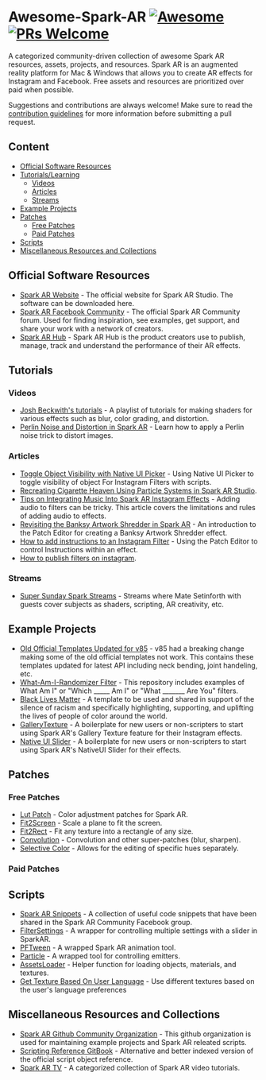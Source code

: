 Awesome-Spark-AR [![Awesome](https://awesome.re/badge.svg)](https://github.com/sindresorhus/awesome) [![PRs Welcome](https://img.shields.io/badge/PRs-welcome-brightgreen.svg?style=flat-square)](http://makeapullrequest.com)
=============
A categorized community-driven collection of awesome Spark AR resources, assets, projects, and resources. Spark AR is an augmented reality platform for Mac & Windows that allows you to create AR effects for Instagram and Facebook. Free assets and resources are prioritized over paid when possible.

Suggestions and contributions are always welcome! Make sure to read the [contribution guidelines](https://github.com/Spark-AR-Community/awesome-spark-ar/blob/master/CONTRIBUTING.md) for more information before submitting a pull request.

## Content

- [Official Software Resources](#official-software-resources)
- [Tutorials/Learning](#tutorials)
  - [Videos](#videos)
  - [Articles](#articles)
  - [Streams](#streams)
- [Example Projects](#example-projects)
- [Patches](#tutorials)
  - [Free Patches](#free-patches)
  - [Paid Patches](#paid-patches)
- [Scripts](#scripts)
- [Miscellaneous Resources and Collections](#miscellaneous-resources-and-collections)


## Official Software Resources

- [Spark AR Website](https://sparkar.facebook.com/ar-studio/) - The official website for Spark AR Studio. The software can be downloaded here.
- [Spark AR Facebook Community](https://www.facebook.com/groups/SparkARcommunity/) - The official Spark AR Community forum. Used for finding inspiration, see examples, get support, and share your work with a network of creators.
- [Spark AR Hub](https://www.facebook.com/sparkarhub/dashboard/) - Spark AR Hub is the product creators use to publish, manage, track and understand the performance of their AR effects.

## Tutorials
### Videos
- [Josh Beckwith's tutorials](https://www.youtube.com/playlist?list=PLAZp2Vi7Gfspzyla4RrCO6BzVzYW7Lnb-) - A playlist of tutorials for making shaders for various effects such as blur, color grading, and distortion. 
- [Perlin Noise and Distortion in Spark AR](https://www.youtube.com/watch?v=1do5R7UDuxI&t=50s) - Learn how to apply a Perlin noise trick to distort images.
### Articles
- [Toggle Object Visibility with Native UI Picker](https://www.gowaaa.com/post/using-native-ui-picker-in-spark-ar-to-toggle-visibility-of-object-for-instagram-filters) - Using Native UI Picker to toggle visibility of object For Instagram Filters with scripts.
- [Recreating Cigarette Heaven Using Particle Systems in Spark AR Studio](https://medium.com/@leemartin/recreating-mac-demarcos-cigarette-heaven-in-spark-ar-6c959b86f36e).
- [Tips on Integrating Music Into Spark AR Instagram Effects](https://medium.com/@leemartin/tips-on-integrating-music-into-spark-ar-instagram-effects-48a2aae1357a) - Adding audio to filters can be tricky. This article covers the limitations and rules of adding audio to effects.
- [Revisiting the Banksy Artwork Shredder in Spark AR](https://medium.com/@leemartin/revisiting-the-banksy-artwork-shredder-in-spark-ar-8783d3ae441c) - An introduction to the Patch Editor for creating a Banksy Artwork Shredder effect.
- [How to add instructions to an Instagram Filter](https://medium.com/@lukehurd/spark-ar-how-to-add-instructions-to-an-instagram-filter-f0aef09d52b) - Using the Patch Editor to control Instructions within an effect.
- [How to publish filters on instagram](https://medium.com/@lukehurd/how-to-publish-filters-on-instagram-e4f6c8f44823?fbclid=IwAR3kP1z2EweaPuSj-f4WTFpyJt09y-_olnrgzU6Eq5UzAPyUFopOna4D9c8).
### Streams
- [Super Sunday Spark Streams](https://www.youtube.com/playlist?list=PLKWanMo3M_8yiG12Bfb8kuX5eoWRY3qps) - Streams where Mate Setinforth with guests cover subjects as shaders, scripting, AR creativity, etc.
## Example Projects
- [Old Official Templates Updated for v85](https://github.com/Spark-AR-Community/SparkAR-v85-Templates) - v85 had a breaking change making some of the old official templates not work. This contains these templates updated for latest API including neck bending, joint handeling, etc.
- [What-Am-I-Randomizer Filter](https://github.com/SparkAR-Resources/SparkAR-What-Am-I-Randomizer-Filter) - This repository includes examples of What Am I" or "Which _____ Am I" or "What _______ Are You" filters.
- [Black Lives Matter](https://github.com/SparkAR-Resources/SparkAR-Black-Lives-Matter) - A template to be used and shared in support of the silence of racism and specifically highlighting, supporting, and uplifting the lives of people of color around the world.
- [GalleryTexture](https://github.com/SparkAR-Resources/SparkAR-GalleryTexture) - A boilerplate for new users or non-scripters to start using Spark AR's Gallery Texture feature for their Instagram effects.
- [Native UI Slider](https://github.com/SparkAR-Resources/SparkAR-NativeUI-Slider-v85) - A boilerplate for new users or non-scripters to start using Spark AR's NativeUI Slider for their effects.

## Patches
### Free Patches
- [Lut Patch](https://github.com/positlabs/spark-lut-patch/blob/master/README.md) - Color adjustment patches for Spark AR.
- [Fit2Screen](https://github.com/positlabs/spark-fit2screen) - Scale a plane to fit the screen.
- [Fit2Rect](https://github.com/positlabs/spark-fit2rect) - Fit any texture into a rectangle of any size.
- [Convolution](https://github.com/positlabs/spark-convolution-patch) - Convolution and other super-patches (blur, sharpen).
- [Selective Color](https://github.com/tomaspietravallo/Spark-AR/tree/master/Selective%20Color) - Allows for the editing of specific hues separately.
### Paid Patches

## Scripts
- [Spark AR Snippets](https://github.com/Spark-AR-Community/SparkAR-Snippets) - A collection of useful code snippets that have been shared in the Spark AR Community Facebook group.
- [FilterSettings](https://github.com/data-sapiens/SparkAR-FilterSettings) - A wrapper for controlling multiple settings with a slider in SparkAR.
- [PFTween](https://github.com/pofulu/sparkar-pftween) - A wrapped Spark AR animation tool.
- [Particle](https://github.com/pofulu/sparkar-particle) - A wrapped tool for controlling emitters.
- [AssetsLoader](https://github.com/data-sapiens/SparkAR-AssetsLoader) - Helper function for loading objects, materials, and textures.
- [Get Texture Based On User Language](https://github.com/Spark-AR-Developers/snippets/blob/master/getTextureBasedOnUserLanguage.js) - Use different textures based on the user's language preferences
## Miscellaneous Resources and Collections
- [Spark AR Github Community Organization](https://github.com/Spark-AR-Community) - This github organization is used for maintaining example projects and Spark AR releated scripts.
- [Scripting Reference GitBook](https://sparkar-community.gitbook.io/docs/) - Alternative and better indexed version of the official script object reference.
- [Spark AR TV](https://billynyh.github.io/spark-ar-tv/en/) - A categorized collection of Spark AR video tutorials.
